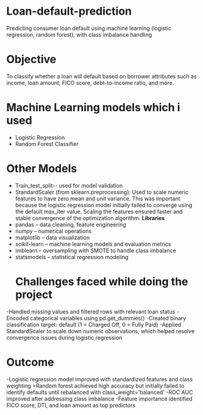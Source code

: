 # Loan-default-prediction
Predicting consumer loan default using machine learning (logistic regression, random forest), with class imbalance handling
# Objective
To classify whether a loan will default based on borrower attributes such as income, loan amount, FICO score, debt-to-income ratio, and more.
# Machine Learning models which i used
- Logistic Regression
- Random Forest Classifier
# Other Models
- Train_test_split-- used for model validation
- StandardScaler (from sklearn.preprocessing): Used to scale numeric features to have zero mean and unit variance. This was important because the logistic regression model initially failed to converge using the default max_iter value. Scaling the features ensured faster and stable convergence of the optimization algorithm.
**Libraries**
- pandas – data cleaning, feature engineering
- numpy – numerical operations
- matplotlib – data visualization
- scikit-learn – machine learning models and evaluation metrics
- imblearn – oversampling with SMOTE to handle class imbalance
- statsmodels – statistical regression modeling
  # Challenges faced while doing the project
-Handled missing values and filtered rows with relevant loan status
-Encoded categorical variables using pd.get_dummies()
-Created binary classification target: default (1 = Charged Off, 0 = Fully Paid)
-Applied StandardScaler to scale down numeric observations, which helped resolve convergence issues during logistic regression
# Outcome
-Logistic regression model improved with standardized features and class weighting
=Random forest achieved high accuracy but initially failed to identify defaults until rebalanced with class_weight='balanced'
-ROC AUC improved after addressing class imbalance
-Feature importance identified FICO score, DTI, and loan amount as top predictors
